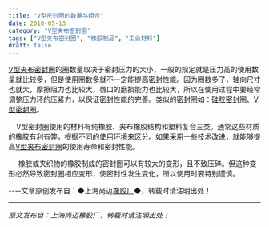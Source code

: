 ```yaml
---
title: "V型密封圈的数量与组合"
date: 2010-05-13
category: "V型夹布密封圈"
tags: ["V型夹布密封圈", "橡胶制品", "工业材料"]
draft: false
---
```


[V型夹布密封圈](http://www.smpolymer.com/vxingjiabumifengquan/)的圈数量取决于密封压力的大小，一般的规定就是压力高的使用数量就比较多，但是使用圈数多就不一定能提高密封性能。因为圈数多了，轴向尺寸也就大，摩擦阻力也比较大，唇口的磨损能力也比较大，所以在使用过程中要经常调整压力环的压紧力，以保证密封性能的完善。类似的密封圈如：[硅胶密封圈](http://www.smpolymer.com/)、[V型密封圈](http://www.smpolymer.com/)。 

    V型密封圈使用的材料有纯橡胶、夹布橡胶结构和塑料复合三类。通常这些材质的橡胶有利有弊，根据不同的使用环境来区分。如果采用一些技术改进，就能够提高[V型夹布密封圈](http://www.smpolymer.com/vxingjiabumifengquan/)的使用寿命和密封性能。

     橡胶或夹织物的橡胶制成的密封圈可以有较大的变形，且不致压碎。但这种变形必然导致密封圈相应变形，使密封性发生变化，所以使用时要特别谨慎。 

----文章原创发布自：◆上海尚迈[橡胶厂](http://www.smpolymer.com/)◆，转载时请注明出处！

---

*原文发布自：上海尚迈橡胶厂，转载时请注明出处！*
